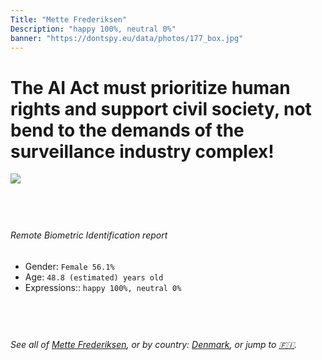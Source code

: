 ```yaml
---
Title: "Mette Frederiksen"
Description: "happy 100%, neutral 0%"
banner: "https://dontspy.eu/data/photos/177_box.jpg"
---
```


# The AI Act must prioritize human rights and support civil society, not bend to the demands of the surveillance industry complex!

<link rel="stylesheet" type="text/css" href="/css/blog.css" />

<div class="is-fake" hidden>

_This image is **clearly fake**_, yet we [continue to collect them because the AI Act negotiations](/blog/why-deepfake/) are heading in a direction that will only make people's lives more complicated. For a more in-depth explanation, read: [Double threat: why losing the battle against Face Biometrics would fuel the proliferation of deepfakes](/blog/the-dual-threat-how-losing-the-biometric-battle-fuels-deepfake-proliferation/).


</div>

<!-- <img src="https://dontspy.eu/data/photos/54_box.jpg" /> -->
<img src="https://dontspy.eu/data/photos/177_box.jpg" />

## <br>

###### Remote Biometric Identification report

* <span class="label">Gender:</span> `Female 56.1%`
* <span class="label">Age:</span> `48.8 (estimated) years old`
* <span class="label">Expressions::</span> `happy 100%, neutral 0%`

## <br>

###### See all of [Mette Frederiksen](/policymaker#Mette%20Frederiksen), or by country: [Denmark](/country#Denmark), or jump to [🇫🇮](/x/213).

## <br>
